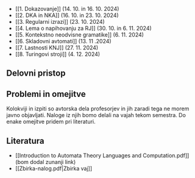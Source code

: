 - [[1. Dokazovanje]] (14. 10. in 16. 10. 2024)
- [[2. DKA in NKA]] (16. 10. in 23. 10. 2024)
- [[3. Regularni izrazi]] (23. 10. 2024)
- [[4. Lema o napihovanju za RJ]] (30. 10. in 6. 11. 2024)
- [[5. Kontekstno neodvisne gramatike]] (6. 11. 2024)
- [[6. Skladovni avtomati]] (13. 11 .2024)
- [[7. Lastnosti KNJ]] (27. 11. 2024)
- [[8. Turingovi stroji]] (4. 12. 2024)
## Delovni pristop

## Problemi in omejitve
Kolokviji in izpiti so avtorska dela profesorjev in jih zaradi tega ne morem javno objavljati. Naloge iz njih bomo delali na vajah tekom semestra. Do enake omejitve pridem pri literaturi.
## Literatura
- [[Introduction to Automata Theory Languages and Computation.pdf]] (bom dodal zunanji link)
- [[Zbirka-nalog.pdf|Zbirka vaj]]
